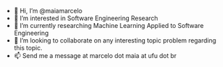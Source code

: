 - 👋 Hi, I’m @maiamarcelo
- 👀 I’m interested in Software Engineering Research
- 🌱 I’m currently researching Machine Learning Applied to Software Engineering
- 💞️ I’m looking to collaborate on any interesting topic problem regarding this topic.
- 📫 Send me a message at marcelo dot maia at ufu dot br

<!---
maiamarcelo/maiamarcelo is a ✨ special ✨ repository because its `README.md` (this file) appears on your GitHub profile.
You can click the Preview link to take a look at your changes.
--->

